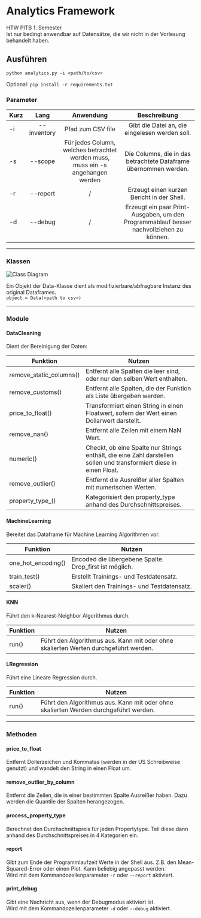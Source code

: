 # Analytics Framework
HTW PITB 1. Semester \
Ist nur bedingt anwendbar auf Datensätze, die wir nicht in der Vorlesung behandelt haben.

## Ausführen
````
python analytics.py -i <path/to/csv>

````
Optional: ``pip install -r requirements.txt``
### Parameter

| Kurz | Lang | Anwendung | Beschreibung |
|------|:----:|:---------:|:------------:|
| -i   | --inventory | Pfad zum CSV file | Gibt die Datei an, die eingelesen werden soll. |
| -s   | --scope | Für jedes Column, welches betrachtet werden muss, muss ein -s angehangen werden | Die Columns, die in das betrachtete Dataframe übernommen werden. |
| -r   | --report | / | Erzeugt einen kurzen Bericht in der Shell. |
| -d   | --debug | / | Erzeugt ein paar Print-Ausgaben, um den Programmablauf besser nachvollziehen zu können. |

---
### Klassen

![Class Diagram](http://www.plantuml.com/plantuml/proxy?src=https://raw.githubusercontent.com/christopherhans/analytics/master/UML/data.puml?token=ADYAJWIDVQTFTEP45EHOBTK53TXQ4)

Ein Objekt der Data-Klasse dient als modifizierbare/abfragbare Instanz des original Dataframes. \
``object = Data(<path to csv>)``

---
### Module

#### DataCleaning
Dient der Bereinigung der Daten:

Funktion | Nutzen 
--- | ---
remove_static_columns() | Entfernt alle Spalten die leer sind, oder nur den selben Wert enthalten.
remove_customs() | Entfernt alle Spalten, die der Funktion als Liste übergeben werden.
price_to_float() | Transformiert einen String in einen Floatwert, sofern der Wert einen Dollarwert darstellt.
remove_nan() | Entfernt alle Zeilen mit einem NaN Wert.
numeric() | Checkt, ob eine Spalte nur Strings enthält, die eine Zahl darstellen sollen und transformiert diese in einen Float.
remove_outlier() | Entfernt die Ausreißer aller Spalten mit numerischen Werten.
property_type_() | Kategorisiert den property_type anhand des Durchschnittspreises.

#### MachineLearning
Bereitet das Dataframe für Machine Learning Algorithmen vor.

Funktion | Nutzen
--- | ---
one_hot_encoding() | Encoded die übergebene Spalte. Drop_first ist möglich.
train_test() | Erstellt Trainings- und Testdatensatz.
scaler() | Skaliert den Trainings- und Testdatensatz.

#### KNN
Führt den k-Nearest-Neighbor Algorithmus durch.

Funktion | Nutzen
--- | ---
run() | Führt den Algorithmus aus. Kann mit oder ohne skalierten Werten durchgeführt werden.

#### LRegression
Führt eine Lineare Regression durch.

Funktion | Nutzen
--- | ---
run() | Führt den Algorithmus aus. Kann mit oder ohne skalierten Werden durchgeführt werden.

---
### Methoden
#### price_to_float
Entfernt Dollerzeichen und Kommatas (werden in der US Schreibweise genutzt) und wandelt den String in einen Float um.

#### remove_outlier_by_column
Entfernt die Zeilen, die in einer bestimmten Spalte Ausreißer haben. Dazu werden die Quantile der Spalten herangezogen.

#### process_property_type
Berechnet den Durchschnittspreis für jeden Propertytype. Teil diese dann anhand des Durchschnittspreises in 4 Kategorien ein.

#### report
Gibt zum Ende der Programmlaufzeit Werte in der Shell aus. Z.B. den Mean-Squared-Error oder einen Plot.
Kann beliebig angepasst werden. \
Wird mit dem Kommandozeilenparameter ``-r`` oder `--report` aktiviert.

#### print_debug
Gibt eine Nachricht aus, wenn der Debugmodus aktiviert ist. \
Wird mit dem Kommandozeilenparameter ``-d`` oder `--debug` aktiviert.
